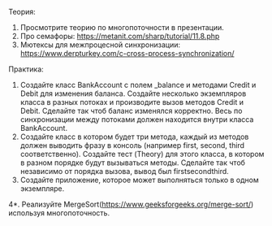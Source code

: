 Теория:
1. Просмотрите теорию по многопоточности в презентации.
2. Про семафоры: https://metanit.com/sharp/tutorial/11.8.php
3. Мютексы для межпроцесной синхронизации: https://www.derpturkey.com/c-cross-process-synchronization/

Практика:
1. Создайте класс BankAccount с полем _balance и методами Credit и Debit для изменения баланса. Создайте несколько экземпляров класса в разных потоках и производите вызов методов Credit и Debit. Сделайте так чтоб баланс изменялся корректно. Весь по синхронизации между потоками должен находится внутри класса BankAccount.
2. Создайте класс в котором будет три метода, каждый из методов должен выводить фразу в консоль (например first, second, third соответственно). Создайте тест (Theory) для этого класса, в котором в разном порядке будут вызываться методы. Сделайте так чтоб независимо от порядка вызова, вывод был firstsecondthird.
3. Создайте приложение, которое может выполняться только в одном экземпляре.

4*. Реализуйте MergeSort(https://www.geeksforgeeks.org/merge-sort/) используя многопоточность. 